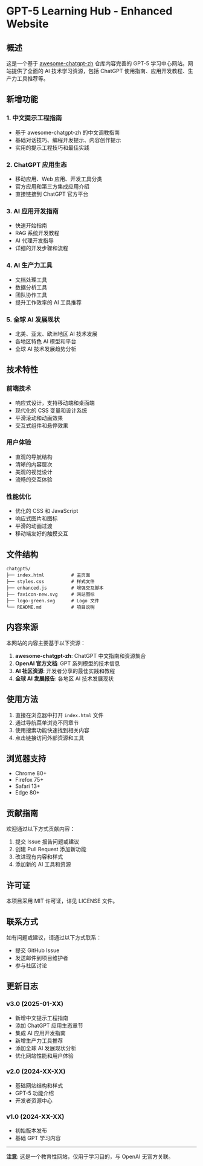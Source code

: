 # GPT-5 Learning Hub - Enhanced Website

## 概述

这是一个基于 [awesome-chatgpt-zh](https://github.com/EmbraceAGI/awesome-chatgpt-zh) 仓库内容完善的 GPT-5 学习中心网站。网站提供了全面的 AI 技术学习资源，包括 ChatGPT 使用指南、应用开发教程、生产力工具推荐等。

## 新增功能

### 1. 中文提示工程指南
- 基于 awesome-chatgpt-zh 的中文调教指南
- 基础对话技巧、编程开发提示、内容创作提示
- 实用的提示工程技巧和最佳实践

### 2. ChatGPT 应用生态
- 移动应用、Web 应用、开发工具分类
- 官方应用和第三方集成应用介绍
- 直接链接到 ChatGPT 官方平台

### 3. AI 应用开发指南
- 快速开始指南
- RAG 系统开发教程
- AI 代理开发指导
- 详细的开发步骤和流程

### 4. AI 生产力工具
- 文档处理工具
- 数据分析工具
- 团队协作工具
- 提升工作效率的 AI 工具推荐

### 5. 全球 AI 发展现状
- 北美、亚太、欧洲地区 AI 技术发展
- 各地区特色 AI 模型和平台
- 全球 AI 技术发展趋势分析

## 技术特性

### 前端技术
- 响应式设计，支持移动端和桌面端
- 现代化的 CSS 变量和设计系统
- 平滑滚动和动画效果
- 交互式组件和悬停效果

### 用户体验
- 直观的导航结构
- 清晰的内容层次
- 美观的视觉设计
- 流畅的交互体验

### 性能优化
- 优化的 CSS 和 JavaScript
- 响应式图片和图标
- 平滑的动画过渡
- 移动端友好的触摸交互

## 文件结构

```
chatgpt5/
├── index.html          # 主页面
├── styles.css          # 样式文件
├── enhanced.js         # 增强交互脚本
├── favicon-new.svg     # 网站图标
├── logo-green.svg      # Logo 文件
└── README.md           # 项目说明
```

## 内容来源

本网站的内容主要基于以下资源：

1. **awesome-chatgpt-zh**: ChatGPT 中文指南和资源集合
2. **OpenAI 官方文档**: GPT 系列模型的技术信息
3. **AI 社区资源**: 开发者分享的最佳实践和教程
4. **全球 AI 发展报告**: 各地区 AI 技术发展现状

## 使用方法

1. 直接在浏览器中打开 `index.html` 文件
2. 通过导航菜单浏览不同章节
3. 使用搜索功能快速找到相关内容
4. 点击链接访问外部资源和工具

## 浏览器支持

- Chrome 80+
- Firefox 75+
- Safari 13+
- Edge 80+

## 贡献指南

欢迎通过以下方式贡献内容：

1. 提交 Issue 报告问题或建议
2. 创建 Pull Request 添加新功能
3. 改进现有内容和样式
4. 添加新的 AI 工具和资源

## 许可证

本项目采用 MIT 许可证，详见 LICENSE 文件。

## 联系方式

如有问题或建议，请通过以下方式联系：

- 提交 GitHub Issue
- 发送邮件到项目维护者
- 参与社区讨论

## 更新日志

### v3.0 (2025-01-XX)
- 新增中文提示工程指南
- 添加 ChatGPT 应用生态章节
- 集成 AI 应用开发指南
- 新增生产力工具推荐
- 添加全球 AI 发展现状分析
- 优化网站性能和用户体验

### v2.0 (2024-XX-XX)
- 基础网站结构和样式
- GPT-5 功能介绍
- 开发者资源中心

### v1.0 (2024-XX-XX)
- 初始版本发布
- 基础 GPT 学习内容

---

**注意**: 这是一个教育性网站，仅用于学习目的，与 OpenAI 无官方关联。 